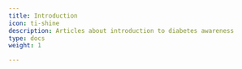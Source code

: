 ```yaml
---
title: Introduction
icon: ti-shine
description: Articles about introduction to diabetes awareness
type: docs
weight: 1

---
```

